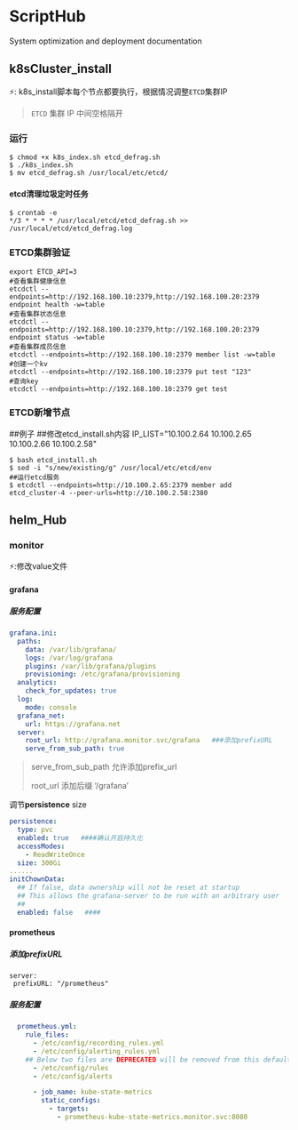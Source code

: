 # ScriptHub
System optimization and deployment documentation
## k8sCluster_install

:zap:: k8s_install脚本每个节点都要执行，根据情况调整`ETCD`集群IP

> `ETCD` 集群 IP 中间空格隔开

### 运行

```shell
$ chmod +x k8s_index.sh etcd_defrag.sh
$ ./k8s_index.sh
$ mv etcd_defrag.sh /usr/local/etc/etcd/
```

#### etcd清理垃圾定时任务

```shell
$ crontab -e
*/3 * * * * /usr/local/etcd/etcd_defrag.sh >> /usr/local/etcd/etcd_defrag.log
```

### ETCD集群验证

```shell
export ETCD_API=3
#查看集群健康信息
etcdctl --endpoints=http://192.168.100.10:2379,http://192.168.100.20:2379 endpoint health -w=table
#查看集群状态信息
etcdctl --endpoints=http://192.168.100.10:2379,http://192.168.100.20:2379 endpoint status -w=table
#查看集群成员信息
etcdctl --endpoints=http://192.168.100.10:2379 member list -w=table
#创建一个kv
etcdctl --endpoints=http://192.168.100.10:2379 put test "123"
#查询key
etcdctl --endpoints=http://192.168.100.10:2379 get test
```

### ETCD新增节点

##例子
##修改etcd_install.sh内容
IP_LIST="10.100.2.64 10.100.2.65 10.100.2.66 10.100.2.58"

```shell
$ bash etcd_install.sh
$ sed -i "s/new/existing/g" /usr/local/etc/etcd/env
##运行etcd服务
$ etcdctl --endpoints=http://10.100.2.65:2379 member add  etcd_cluster-4 --peer-urls=http://10.100.2.58:2380
```



## helm_Hub

### monitor

:zap::修改value文件

#### grafana

##### 服务配置

```yaml
grafana.ini:
  paths:
    data: /var/lib/grafana/
    logs: /var/log/grafana
    plugins: /var/lib/grafana/plugins
    provisioning: /etc/grafana/provisioning
  analytics:
    check_for_updates: true
  log:
    mode: console
  grafana_net:
    url: https://grafana.net
  server:
    root_url: http://grafana.monitor.svc/grafana   ###添加prefixURL
    serve_from_sub_path: true
```

> serve_from_sub_path 允许添加prefix_url
>
> root_url 添加后缀 ‘/grafana’

调节**persistence** size

```yaml
persistence:
  type: pvc
  enabled: true   ####确认开启持久化
  accessModes:
    - ReadWriteOnce
  size: 300Gi
......
initChownData:
  ## If false, data ownership will not be reset at startup
  ## This allows the grafana-server to be run with an arbitrary user
  ##
  enabled: false   ####
```

#### prometheus

##### 添加prefixURL

```shell
server: 
 prefixURL: "/prometheus"
```

##### 服务配置

```yaml
  prometheus.yml:
    rule_files:
      - /etc/config/recording_rules.yml
      - /etc/config/alerting_rules.yml
    ## Below two files are DEPRECATED will be removed from this default values file
      - /etc/config/rules
      - /etc/config/alerts

      - job_name: kube-state-metrics
        static_configs:
          - targets:
            - prometheus-kube-state-metrics.monitor.svc:8080
```


